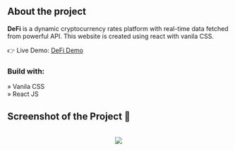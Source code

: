 <h2>About the project</h2>

  <p><b>DeFi</b> is a dynamic cryptocurrency rates platform with real-time data fetched from powerful API. This website is created using react with vanila CSS.</p>

👉 Live Demo: <a href='defi-sandy.vercel.app'>DeFi Demo</a>

  <h3>Build with:</h3>

» Vanila CSS <br>
» React JS

<h2>Screenshot of the Project 📸</h2>
<br>

<div align='center'>
<img src='https://github.com/vansh-sharma59/Defi/assets/96278749/8bf1c991-02fa-4d2f-aa33-1a5ba6653aa6'/>

</div>

<br>
<br>
